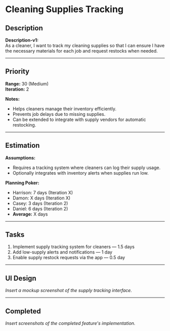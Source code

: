 # Cleaning Supplies Tracking

## Description
**Description-v1:**  
As a cleaner, I want to track my cleaning supplies so that I can ensure I have the necessary materials for each job and request restocks when needed.

---

## Priority
**Range:** 30 (Medium)  
**Iteration:** 2  

**Notes:**  
- Helps cleaners manage their inventory efficiently.  
- Prevents job delays due to missing supplies.  
- Can be extended to integrate with supply vendors for automatic restocking.

---

## Estimation
**Assumptions:**  
- Requires a tracking system where cleaners can log their supply usage.  
- Optionally integrates with inventory alerts when supplies run low.  

**Planning Poker:**  
- Harrison: 7 days (Iteration X)  
- Damon: X days (Iteration X)  
- Casey: 3 days (Iteration 2)  
- Daniel: 6 days (Iteration 2)  
- **Average:** X days  

---

## Tasks
1. Implement supply tracking system for cleaners — 1.5 days  
2. Add low-supply alerts and notifications — 1 day  
3. Enable supply restock requests via the app — 0.5 day  

---

## UI Design
*Insert a mockup screenshot of the supply tracking interface.*

---

## Completed
*Insert screenshots of the completed feature's implementation.*
